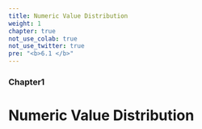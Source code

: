 ```yaml
---
title: Numeric Value Distribution
weight: 1
chapter: true
not_use_colab: true
not_use_twitter: true
pre: "<b>6.1 </b>"
---
```



### Chapter1

# Numeric Value Distribution